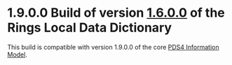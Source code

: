 # 1.9.0.0 Build of version [1.6.0.0](../../../src/1.6.0.0) of the Rings Local Data Dictionary

This build is compatible with version 1.9.0.0 of the core [PDS4 Information Model](https://pds.nasa.gov/pds4/doc/im/).
